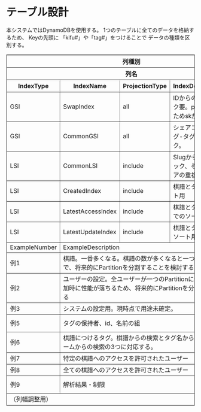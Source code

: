 # テーブル設計
本システムではDynamoDBを使用する。
1つのテーブルに全てのデータを格納するため、
Keyの先頭に
「kifu#」や「tag#」をつけることで
データの種類を区別する。
<table border="1">
  <thead>
    <tr>
      <th colspan="4">列種別</th>
      <th>Partition Key</th>
      <th>Sort Key</th>
      <th></th>
      <th></th>
      <th></th>
      <th></th>
      <th></th>
      <th></th>
      <th></th>
      <th></th>
      <th></th>
      <th></th>
      <th></th>
      <th></th>
      <th></th>
      <th></th>
      <th></th>
      <th></th>
    </tr>
    <tr>
      <th colspan="4">列名</th>
      <th>pk</th>
      <th>sk</th>
      <th>cgsi_pk</th>
      <th>clsi_sk</th>
      <th>kifu</th>
      <th>first_or_second</th>
      <th>result</th>
      <th>memo</th>
      <th>public</th>
      <th>share</th>
      <th>created</th>
      <th>latest_access</th>
      <th>latest_update</th>
      <th>kifu_max</th>
      <th>tag_max</th>
      <th>status</th>
      <th>response</th>
      <th>expired</th>
    </tr>
    <tr>
      <th>IndexType</th>
      <th>IndexName</th>
      <th>ProjectionType</th>
      <th>IndexDescription\DataType</th>
      <th>文字列</th>
      <th>文字列</th>
      <th>文字列</th>
      <th>文字列</th>
      <th>文字列</th>
      <th>文字列</th>
      <th>文字列</th>
      <th>文字列</th>
      <th>真偽</th>
      <th>真偽</th>
      <th>文字列</th>
      <th>文字列</th>
      <th>文字列</th>
      <th>数値</th>
      <th>数値</th>
      <th>文字列</th>
      <th>文字列</th>
      <th>数値</th>
    </tr>
  </thead>
  <tbody>
    <tr>
      <td>GSI</td>
      <td>SwapIndex</td>
      <td>all</td>
      <td>IDからの取得及び重複チェック要。pkの開始文字列指定のためskが必要。</td>
      <td>Sort Key</td>
      <td>Partition Key</td>
      <td>all</td>
      <td>all</td>
      <td>all</td>
      <td>all</td>
      <td>all</td>
      <td>all</td>
      <td>all</td>
      <td>all</td>
      <td>all</td>
      <td>all</td>
      <td>all</td>
      <td>all</td>
      <td>all</td>
      <td>all</td>
      <td>all</td>
      <td>all</td>
    </tr>
    <tr>
      <td>GSI</td>
      <td>CommonGSI</td>
      <td>all</td>
      <td>シェアコードからの取得とタグ-タグ名ペアの重複チェック。</td>
      <td>primary</td>
      <td>primary</td>
      <td>Partition Key</td>
      <td>all</td>
      <td>all</td>
      <td>all</td>
      <td>all</td>
      <td>all</td>
      <td>all</td>
      <td>all</td>
      <td>all</td>
      <td>all</td>
      <td>all</td>
      <td>all</td>
      <td>all</td>
      <td>all</td>
      <td>all</td>
      <td>all</td>
    </tr>
    <tr>
      <td>LSI</td>
      <td>CommonLSI</td>
      <td>include</td>
      <td>Slugからの取得及び重複チェック、それとタグ-タグ名ペアの重複チェック用。</td>
      <td>Partition Key</td>
      <td>primary</td>
      <td></td>
      <td>Sort Key</td>
      <td></td>
      <td></td>
      <td></td>
      <td></td>
      <td></td>
      <td></td>
      <td></td>
      <td></td>
      <td></td>
      <td></td>
      <td></td>
      <td></td>
      <td></td>
      <td></td>
    </tr>
    <tr>
      <td>LSI</td>
      <td>CreatedIndex</td>
      <td>include</td>
      <td>棋譜とタグの作成日でのソート用</td>
      <td>Partition Key</td>
      <td>primary</td>
      <td>include</td>
      <td>include</td>
      <td></td>
      <td></td>
      <td></td>
      <td></td>
      <td></td>
      <td>include</td>
      <td>Sord Key</td>
      <td></td>
      <td></td>
      <td></td>
      <td></td>
      <td></td>
      <td></td>
      <td></td>
    </tr>
    <tr>
      <td>LSI</td>
      <td>LatestAccessIndex</td>
      <td>include</td>
      <td>棋譜とタグの最終アクセス日でのソート用</td>
      <td>Partition Key</td>
      <td>primary</td>
      <td>include</td>
      <td>include</td>
      <td></td>
      <td></td>
      <td></td>
      <td></td>
      <td></td>
      <td>include</td>
      <td></td>
      <td>Sort Key</td>
      <td></td>
      <td></td>
      <td></td>
      <td></td>
      <td></td>
      <td></td>
    </tr>
    <tr>
      <td>LSI</td>
      <td>LatestUpdateIndex</td>
      <td>include</td>
      <td>棋譜とタグの最終更新日でのソート用</td>
      <td>Partition Key</td>
      <td>primary</td>
      <td>include</td>
      <td>include</td>
      <td></td>
      <td></td>
      <td></td>
      <td></td>
      <td></td>
      <td>include</td>
      <td></td>
      <td></td>
      <td>Sort Key</td>
      <td></td>
      <td></td>
      <td></td>
      <td></td>
      <td></td>
    </tr>
    <tr>
      <td>ExampleNumber</td>
      <td colspan="3">ExampleDescription</td>
      <td colspan="18">ExampleValue</td>
    </tr>
    <tr>
      <td>例1</td>
      <td colspan="3">棋譜。一番多くなる。棋譜の数が多くなると一つのPartitionに偏るので、将来的にPartitionを分割することを検討する</td>
      <td>kifu#uname#h-akira</td>
      <td>kid#fdsaj9d9s0</td>
      <td>kifu#scode#lkihofkwif4tF</td>
      <td>slug#社団戦/2025/鈴木</td>
      <td>略</td>
      <td>firtst</td>
      <td>sennichite</td>
      <td>あああいいいううう</td>
      <td>TRUE</td>
      <td>TRUE</td>
      <td>2025-12-31 11:11:31</td>
      <td>2025-12-31 11:11:31</td>
      <td>2025-12-31 11:11:31</td>
      <td></td>
      <td></td>
      <td></td>
      <td></td>
      <td></td>
    </tr>
    <tr>
      <td>例2</td>
      <td colspan="3">ユーザーの設定。全ユーザーが一つのPartitionに偏るとユーザー数増加時に性能が落ちるため、将来的にPartitionを分割することを検討する</td>
      <td>users</td>
      <td>uname#h-akira</td>
      <td></td>
      <td></td>
      <td></td>
      <td></td>
      <td></td>
      <td></td>
      <td></td>
      <td></td>
      <td></td>
      <td></td>
      <td></td>
      <td></td>
      <td></td>
      <td></td>
      <td></td>
      <td></td>
    </tr>
    <tr>
      <td>例3</td>
      <td colspan="3">システムの設定用。現時点で用途未確定。</td>
      <td>system</td>
      <td>none</td>
      <td></td>
      <td></td>
      <td></td>
      <td></td>
      <td></td>
      <td></td>
      <td></td>
      <td></td>
      <td></td>
      <td></td>
      <td></td>
      <td>3000</td>
      <td>50</td>
      <td></td>
      <td></td>
      <td></td>
    </tr>
    <tr>
      <td>例5</td>
      <td colspan="3">タグの保持者、id、名前の組</td>
      <td>tag#uname#h-akira</td>
      <td>tid#jko2kdl</td>
      <td></td>
      <td>tname#四間飛車</td>
      <td></td>
      <td></td>
      <td></td>
      <td></td>
      <td></td>
      <td></td>
      <td>2025-12-31 11:11:31</td>
      <td>2025-12-31 11:11:31</td>
      <td>2025-12-31 11:11:31</td>
      <td></td>
      <td></td>
      <td></td>
      <td></td>
      <td></td>
    </tr>
    <tr>
      <td>例6</td>
      <td colspan="3">棋譜につけるタグ。棋譜からの検索とタグ名からの検索とユーザーネームからの検索の3つに対応する。</td>
      <td>tag#kid#fdsaj9d9s1</td>
      <td>tid#jko2kdl</td>
      <td></td>
      <td></td>
      <td></td>
      <td></td>
      <td></td>
      <td></td>
      <td></td>
      <td></td>
      <td></td>
      <td></td>
      <td></td>
      <td></td>
      <td></td>
      <td></td>
      <td></td>
      <td></td>
    </tr>
    <tr>
      <td>例7</td>
      <td colspan="3">特定の棋譜へのアクセスを許可されたユーザー</td>
      <td>kallowed#kid#fdsaj9d9s1</td>
      <td>uname#h-akira2</td>
      <td></td>
      <td></td>
      <td></td>
      <td></td>
      <td></td>
      <td></td>
      <td></td>
      <td></td>
      <td></td>
      <td></td>
      <td></td>
      <td></td>
      <td></td>
      <td></td>
      <td></td>
      <td></td>
    </tr>
    <tr>
      <td>例8</td>
      <td colspan="3">全ての棋譜へのアクセスを許可されたユーザー</td>
      <td>uallowed#uname#h-akira</td>
      <td>uname#h-akira2</td>
      <td></td>
      <td></td>
      <td></td>
      <td></td>
      <td></td>
      <td></td>
      <td></td>
      <td></td>
      <td></td>
      <td></td>
      <td></td>
      <td></td>
      <td></td>
      <td></td>
      <td></td>
      <td></td>
    </tr>
    <tr>
      <td>例9</td>
      <td colspan="3">解析結果・制限</td>
      <td>analysis</td>
      <td>aid#fdjsklfadf</td>
      <td>analysis#uname#h-akira</td>
      <td></td>
      <td></td>
      <td></td>
      <td></td>
      <td></td>
      <td></td>
      <td></td>
      <td>2025-12-31 11:11:31</td>
      <td></td>
      <td></td>
      <td></td>
      <td></td>
      <td>waiting/successed/error</td>
      <td>略</td>
      <td>1234567890</td>
    </tr>
    <tr>
      <td colspan="4">（列幅調整用）</td>
      <td>____________________________</td>
      <td>____________________________</td>
      <td>____________________________</td>
      <td>____________________________</td>
      <td>__________________</td>
      <td>__________________</td>
      <td>__________________</td>
      <td>__________________</td>
      <td>__________________</td>
      <td>__________________</td>
      <td>__________________</td>
      <td>__________________</td>
      <td>__________________</td>
      <td>__________________</td>
      <td>__________________</td>
      <td>__________________</td>
      <td>__________________</td>
      <td>__________________</td>
    </tr>
  </tbody>
</table>
